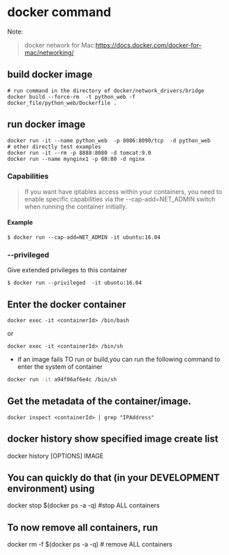 # docker command
Note:
> docker network for Mac:https://docs.docker.com/docker-for-mac/networking/

## build docker image
````shell
# run command in the directory of docker/network_drivers/bridge
docker build --force-rm  -t python_web -f docker_file/python_web/Dockerfile .    
````

## run docker image

````shell
docker run -it --name python_web  -p 8086:8090/tcp  -d python_web
# other directly test examples
docker run -it --rm -p 8888:8080 -d tomcat:9.0
docker run --name mynginx1 -p 80:80 -d nginx
````

### Capabilities
> If you want have iptables access within your containers, you need to enable specific capabilities via the --cap-add=NET_ADMIN switch when running the container initially.

#### Example
````shell
$ docker run --cap-add=NET_ADMIN -it ubuntu:16.04
````
### --privileged 

Give extended privileges to this container

````shell
$ docker run --privileged  -it ubuntu:16.04
````

## Enter the docker container
````shell
docker exec -it <containerId> /bin/bash 
````
or
````shell
docker exec -it <containerId> /bin/sh 
````

* if an image fails TO run or build,you can run the following command to enter the system of container
````sh
docker run -it a94f06af6e4c /bin/sh
````
## Get the metadata of the container/image. 
````shell
docker inspect <containerId> | grep "IPAddress"
````
## docker history show specified image create list
docker history [OPTIONS] IMAGE

## You can quickly do that (in your DEVELOPMENT environment) using
docker stop $(docker ps -a -q) #stop ALL containers

## To now remove all containers, run
docker rm -f $(docker ps -a -q) # remove ALL containers